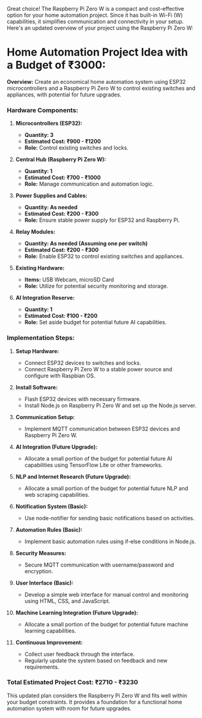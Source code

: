 Great choice! The Raspberry Pi Zero W is a compact and cost-effective option for your home automation project. Since it has built-in Wi-Fi (W) capabilities, it simplifies communication and connectivity in your setup. Here's an updated overview of your project using the Raspberry Pi Zero W:

# Home Automation Project Idea with a Budget of ₹3000:

**Overview:**
Create an economical home automation system using ESP32 microcontrollers and a Raspberry Pi Zero W to control existing switches and appliances, with potential for future upgrades.

### Hardware Components:

1. **Microcontrollers (ESP32):**
   - **Quantity: 3**
   - **Estimated Cost: ₹900 - ₹1200**
   - **Role:** Control existing switches and locks.

2. **Central Hub (Raspberry Pi Zero W):**
   - **Quantity: 1**
   - **Estimated Cost: ₹700 - ₹1000**
   - **Role:** Manage communication and automation logic.

3. **Power Supplies and Cables:**
   - **Quantity: As needed**
   - **Estimated Cost: ₹200 - ₹300**
   - **Role:** Ensure stable power supply for ESP32 and Raspberry Pi.

4. **Relay Modules:**
   - **Quantity: As needed (Assuming one per switch)**
   - **Estimated Cost: ₹200 - ₹300**
   - **Role:** Enable ESP32 to control existing switches and appliances.

5. **Existing Hardware:**
   - **Items:** USB Webcam, microSD Card
   - **Role:** Utilize for potential security monitoring and storage.

6. **AI Integration Reserve:**
   - **Quantity: 1**
   - **Estimated Cost: ₹100 - ₹200**
   - **Role:** Set aside budget for potential future AI capabilities.

### Implementation Steps:

1. **Setup Hardware:**
   - Connect ESP32 devices to switches and locks.
   - Connect Raspberry Pi Zero W to a stable power source and configure with Raspbian OS.

2. **Install Software:**
   - Flash ESP32 devices with necessary firmware.
   - Install Node.js on Raspberry Pi Zero W and set up the Node.js server.

3. **Communication Setup:**
   - Implement MQTT communication between ESP32 devices and Raspberry Pi Zero W.

4. **AI Integration (Future Upgrade):**
   - Allocate a small portion of the budget for potential future AI capabilities using TensorFlow Lite or other frameworks.

5. **NLP and Internet Research (Future Upgrade):**
   - Allocate a small portion of the budget for potential future NLP and web scraping capabilities.

6. **Notification System (Basic):**
   - Use node-notifier for sending basic notifications based on activities.

7. **Automation Rules (Basic):**
   - Implement basic automation rules using if-else conditions in Node.js.

8. **Security Measures:**
   - Secure MQTT communication with username/password and encryption.

9. **User Interface (Basic):**
   - Develop a simple web interface for manual control and monitoring using HTML, CSS, and JavaScript.

10. **Machine Learning Integration (Future Upgrade):**
    - Allocate a small portion of the budget for potential future machine learning capabilities.

11. **Continuous Improvement:**
    - Collect user feedback through the interface.
    - Regularly update the system based on feedback and new requirements.

### Total Estimated Project Cost: ₹2710 - ₹3230

This updated plan considers the Raspberry Pi Zero W and fits well within your budget constraints. It provides a foundation for a functional home automation system with room for future upgrades.
